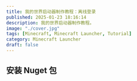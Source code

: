 ```yaml
---
title: 我的世界启动器制作教程：离线登录
published: 2025-01-23 18:16:14
description: 我的世界启动器制作教程。
image: "./cover.jpg"
tags: [Minecraft, Minecraft Launcher, Tutorial]
category: Minecraft Launcher
draft: false
---
```


<base target="_blank">

## 安装 Nuget 包
